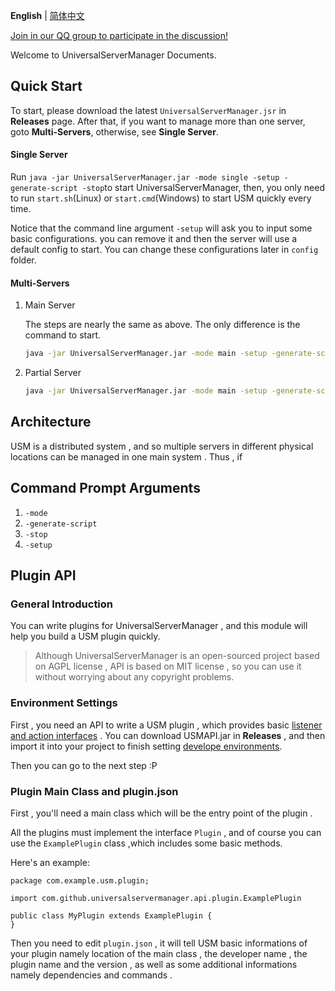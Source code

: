 **English** | [简体中文](index.md)

[Join in our QQ group to participate in the discussion!](https://qm.qq.com/cgi-bin/qm/qr?k=EOGFe43mN5UYC0RWwi0Gen_eSceN-d64&jump_from=webapi)

Welcome to UniversalServerManager Documents.

## Quick Start

To start, please download the latest `UniversalServerManager.jsr` in **Releases** page. After that, if you want to manage more than one server, goto **Multi-Servers**, otherwise, see **Single Server**.

#### Single Server

Run `java -jar UniversalServerManager.jar -mode single -setup -generate-script -stop`to start UniversalServerManager, then, you only need to run `start.sh`(Linux) or `start.cmd`(Windows) to start USM quickly every time.

Notice that the command line argument `-setup` will ask you to input some basic configurations. you can remove it and then the server will use a default config to start. You can change these configurations later in `config` folder.

#### Multi-Servers

1. Main Server

   The steps are nearly the same as above. The only difference is the command to start. 

   ```bash
   java -jar UniversalServerManager.jar -mode main -setup -generate-script -stop
   ```

2. Partial Server

   ```bash
   java -jar UniversalServerManager.jar -mode main -setup -generate-script -stop
   ```


## Architecture

USM is a distributed system , and so multiple servers in different physical locations can be managed in one main system . Thus , if

## Command Prompt Arguments

1. `-mode`
2. `-generate-script`
3. `-stop`
4. `-setup`

## Plugin API

### General Introduction

You can write plugins for UniversalServerManager , and this module will help you build a USM plugin quickly.

> Although UniversalServerManager is an open-sourced project based on AGPL license , API is based on MIT license , so you can use it without worrying about any copyright problems.

### Environment Settings

First , you need an API to write a USM plugin , which provides basic <u>listener and action interfaces</u> . You can download USMAPI.jar in **Releases** , and then import it into your project to finish setting <u>develope environments</u>.

Then you can go to the next step :P

### Plugin Main Class and plugin.json

First , you'll need a main class which will be the entry point of the plugin .

All the plugins must implement the interface `Plugin` , and of course you can use the  `ExamplePlugin` class ,which includes some basic methods.

Here's an example:

```javaa
package com.example.usm.plugin;

import com.github.universalservermanager.api.plugin.ExamplePlugin

public class MyPlugin extends ExamplePlugin {
}
```

Then you need to edit `plugin.json` , it will tell USM basic informations of your plugin namely location of the main class , the developer name , the plugin name and the version , as well as some additional informations namely dependencies and commands .

